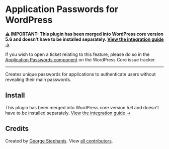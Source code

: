 # Application Passwords for WordPress

**⚠️ IMPORTANT: This plugin has been merged into WordPress core version 5.6 and doesn't have to be installed separately. [View the integration guide →](https://make.wordpress.org/core/2020/11/05/application-passwords-integration-guide/)**

If you wish to open a ticket relating to this feature, please do so in the [Application Passwords component](https://make.wordpress.org/core/components/rest-api/application-passwords/) on the WordPress Core issue tracker.

---

Creates unique passwords for applications to authenticate users without revealing their main passwords.


## Install

This plugin has been merged into WordPress core version 5.6 and doesn't have to be installed separately. [View the integration guide →](https://make.wordpress.org/core/2020/11/05/application-passwords-integration-guide/)

## Credits

Created by [George Stephanis](https://github.com/georgestephanis). View [all contributors](https://github.com/WordPress/application-passwords/graphs/contributors).
